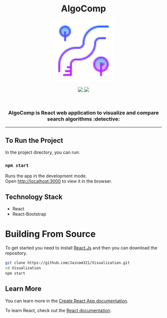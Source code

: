 <h1 align="center">AlgoComp</h1>

<div align="center">

<img src="./public/a.png" width=200px/>

<br>

[![](https://img.shields.io/badge/Made_with-React-red?style=for-the-badge&logo=react)](https://reactjs.org/ "React")
[![](https://img.shields.io/badge/IDE-Visual_Studio_Code-red?style=for-the-badge&logo=visual-studio-code)](https://code.visualstudio.com/  "Visual Studio Code")

<br>
<h3>AlgoComp is React web application to visualize and compare search algorithms :detective:</h3>
</div>

---


## To Run the Project

In the project directory, you can run:

### `npm start`

Runs the app in the development mode.\
Open [http://localhost:3000](http://localhost:3000) to view it in the browser.

## Technology Stack

- React
- React-Bootstrap

# Building From Source
To get started you need to install [React.Js](https://reactjs.org/docs/getting-started.html) and then you can download the repository.  
```bash
git clone https://github.com/Jainam321/Visualization.git
cd Visualization
npm start
```


## Learn More

You can learn more in the [Create React App documentation](https://facebook.github.io/create-react-app/docs/getting-started).

To learn React, check out the [React documentation](https://reactjs.org/).
